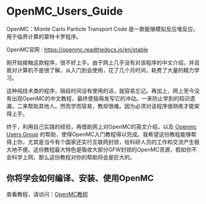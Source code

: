 # OpenMC_Users_Guide
OpenMC：Monte  Carlo  Particle Transport Code 是一款能够模拟反应堆反应，用于临界计算的蒙特卡罗程序。

OpenMC官网 : https://openmc.readthedocs.io/en/stable 

刚开始接触这款程序，很不好上手。由于网上几乎没有对该程序的中文介绍，并且我对计算机不是很了解。从入门到会使用，花了几个月时间，耗费了大量的精力学习。


这种纯技术类的程序，隔段时间没有使用的话，就容易忘记。再加上，网上至今没有出现OpenMC的中文教程，最终使我萌发写它的冲动。一来防止学到的知识遗漏，二来帮助其他人。然而学而容易，教却很难。因为必须对该程序很熟练才能架得上手。

终于，利用自己实践的经验，再借助网上对OpenMC的英文介绍，以及
[Openmc Users Group](https://groups.google.com/forum/?nomobile=true#!forum/openmc-users)
的帮助，使得OpenMC入门教程得以完成。我希望这份教程能够帮得上你，尤其是当今有个国家还实行互联网封锁，给科研人员的工作和交流产生极大地不便。这份教程最大特色是吸收大部分GFW封锁的OpenMC资源，假如你不会科学上网，那么这份教程对你的帮助将会是巨大的。

## 你将学会如何编译、安装、使用OpenMC

查看教程，请访问：[OpenMC教程](https://github.com/t2015q/OpenMC-Users-Guide/wiki) 


